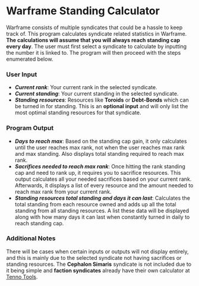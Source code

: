 # Warframe Standing Calculator

Warframe consists of multiple syndicates that could be a hassle to keep track of. This program calculates syndicate related statistics in Warframe. **The calculations will assume that you will always reach standing cap every day**. The user must first select a syndicate to calculate by inputting the number it is linked to. The program will then proceed with the steps enumerated below.

### User Input

* ***Current rank***: Your current rank in the selected syndicate.
* ***Current standing***: Your current standing in the selected syndicate.
* ***Standing resources***: Resources like **Toroids** or **Debt-Bonds** which can be turned in for standing. This is an **optional input** and will only list the most optimal standing resources for that syndicate.

### Program Output

* ***Days to reach max***: Based on the standing cap gain, it only calculates until the user reaches max rank, not when the user reaches max rank and max standing. Also displays total standing required to reach max rank.
* ***Sacrifices needed to reach max rank***: Once hitting the rank standing cap and need to rank up, it requires you to sacrifice resources. This output calculates all your needed sacrifices based on your current rank. Afterwards, it displays a list of every resource and the amount needed to reach max rank from your current rank.
* ***Standing resources total standing and days it can last***: Calculates the total standing from each resource owned and adds up all the total standing from all standing resources. A list these data will be displayed along with how many days it can last when constantly turned in daily to reach standing cap.

### Additional Notes

There will be cases when certain inputs or outputs will not display entirely, and this is mainly due to the selected syndicate not having sacrifices or standing resources. The **Cephalon Simaris** syndicate is not included due to it being simple and **faction syndicates** already have their own calculator at [Tenno Tools](https://tenno.tools/syndicate/).